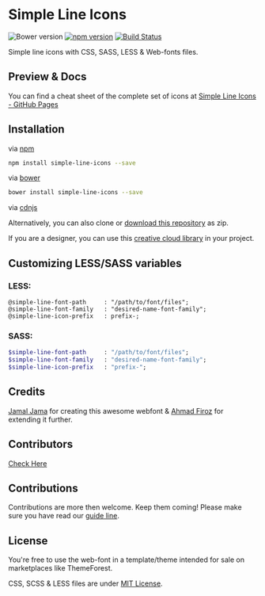 # Simple Line Icons

![Bower version](https://img.shields.io/bower/v/simple-line-icons.svg)
[![npm version](https://img.shields.io/npm/v/simple-line-icons.svg)](https://www.npmjs.com/package/simple-line-icons)
[![Build Status](https://travis-ci.org/thesabbir/simple-line-icons.svg?branch=master)](https://travis-ci.org/thesabbir/simple-line-icons)

Simple line icons with CSS, SASS, LESS & Web-fonts files.

## Preview & Docs

You can find a cheat sheet of the complete set of icons at [Simple Line Icons - GitHub Pages](https://simplelineicons.github.io/)

## Installation


via [npm](https://www.npmjs.com/package/simple-line-icons)

```bash
npm install simple-line-icons --save
```

via [bower](http://bower.io/search/?q=simple-line-icons)

```bash
bower install simple-line-icons --save
```

via [cdnjs](http://cdnjs.com/libraries/simple-line-icons)

Alternatively, you can also clone or [download this repository](https://github.com/thesabbir/simple-line-icons/archive/master.zip) as zip.

If you are a designer, you can use this [creative cloud library](http://adobe.ly/2bQ48wl) in your project.

## Customizing LESS/SASS variables

### LESS:

```less
@simple-line-font-path     : "/path/to/font/files";
@simple-line-font-family   : "desired-name-font-family";
@simple-line-icon-prefix   : prefix-;
```

### SASS:

```sass
$simple-line-font-path     : "/path/to/font/files";
$simple-line-font-family   : "desired-name-font-family";
$simple-line-icon-prefix   : "prefix-";
```


## Credits

[Jamal Jama](https://twitter.com/byjml) for creating this awesome webfont & [Ahmad Firoz](https://twitter.com/firoz_usf) for extending it further.

## Contributors

[Check Here](https://github.com/thesabbir/simple-line-icons/graphs/contributors)

## Contributions

Contributions are more then welcome. Keep them coming!
Please make sure you have read our [guide line](./CONTRIBUTING.md).

## License

You're free to use the web-font in a template/theme intended for sale on marketplaces like ThemeForest.

CSS, SCSS & LESS files are under [MIT License](./LICENSE.md).
